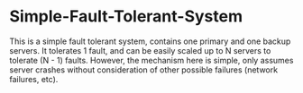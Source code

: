# Simple-Fault-Tolerant-System
This is a simple fault tolerant system, contains one primary and one backup servers. It tolerates 1 fault, and can be easily scaled up to N servers to tolerate (N - 1) faults. However, the mechanism here is simple, only assumes server crashes without consideration of other possible failures (network failures, etc).
